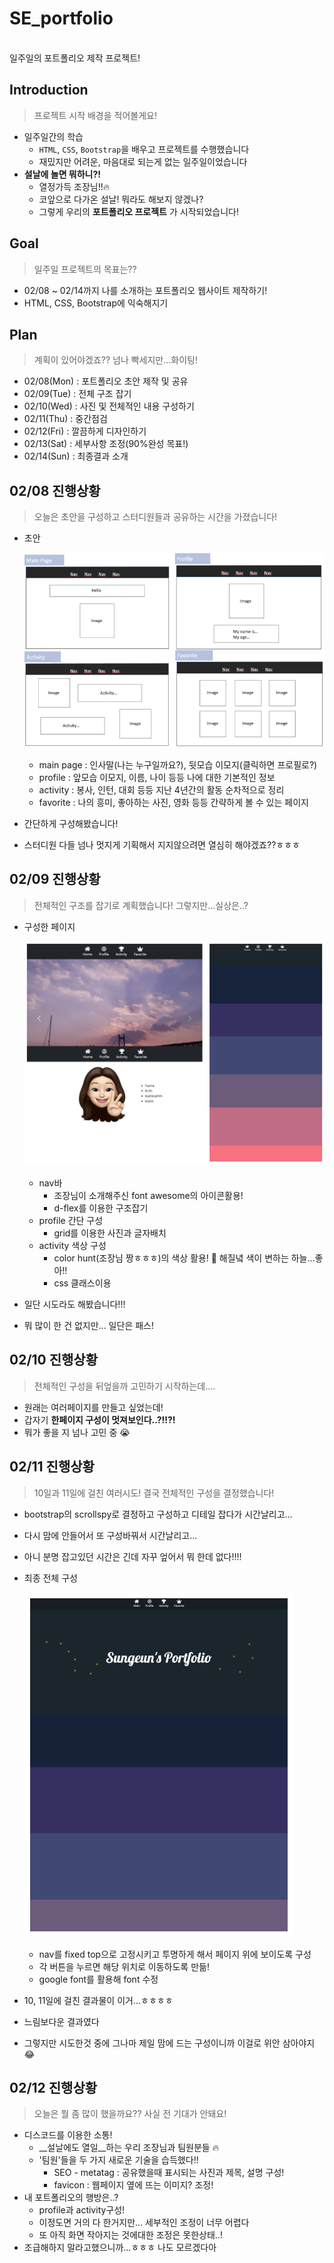 # SE_portfolio
<br>
일주일의 포트폴리오 제작 프로젝트!

## Introduction
> 프로젝트 시작 배경을 적어볼게요!
- 일주일간의 학습
  - `HTML`, `CSS`, `Bootstrap`을 배우고 프로젝트를 수행했습니다
  - 재밌지만 어려운, 마음대로 되는게 없는 일주일이었습니다
- __설날에 놀면 뭐하니?!__
  - 열정가득 조장님!!:fire:
  - 코앞으로 다가온 설날! 뭐라도 해보지 않겠나?
  - 그렇게 우리의 __포트폴리오 프로젝트__ 가 시작되었습니다!
  
## Goal
> 일주일 프로젝트의 목표는??
- 02/08 ~ 02/14까지 나를 소개하는 포트폴리오 웹사이트 제작하기!
- HTML, CSS, Bootstrap에 익숙해지기

## Plan
> 계획이 있어야겠죠?? 
> 넘나 빡세지만...화이팅!
  - 02/08(Mon) : 포트폴리오 초안 제작 및 공유
  - 02/09(Tue) : 전체 구조 잡기
  - 02/10(Wed) : 사진 및 전체적인 내용 구성하기
  - 02/11(Thu) : 중간점검
  - 02/12(Fri) : 깔끔하게 디자인하기
  - 02/13(Sat) : 세부사항 조정(90%완성 목표!)
  - 02/14(Sun) : 최종결과 소개

## 02/08 진행상황
> 오늘은 초안을 구성하고 스터디원들과 공유하는 시간을 가졌습니다!
- 초안

  ![](image.png)
  - main page : 인사말(나는 누구일까요?), 뒷모습 이모지(클릭하면 프로필로?)
  - profile : 앞모습 이모지, 이름, 나이 등등 나에 대한 기본적인 정보
  - activity : 봉사, 인턴, 대회 등등 지난 4년간의 활동 순차적으로 정리
  - favorite : 나의 흥미, 좋아하는 사진, 영화 등등 간략하게 볼 수 있는 페이지
- 간단하게 구성해봤습니다!
- 스터디원 다들 넘나 멋지게 기획해서 지지않으려면 열심히 해야겠죠??ㅎㅎㅎ

## 02/09 진행상황
> 전체적인 구조를 잡기로 계획했습니다! 그렇지만...실상은..?
- 구성한 페이지

  ![](02_09_page.png)
  - nav바
    - 조장님이 소개해주신 font awesome의 아이콘활용!
    - d-flex를 이용한 구조잡기
  - profile 간단 구성
    - grid를 이용한 사진과 글자배치
  - activity 색상 구성
    - color hunt(조장님 짱ㅎㅎㅎ)의 색상 활용! :city_sunset: 해질녘 색이 변하는 하늘...좋아!!
    - css 클래스이용
- 일단 시도라도 해봤습니다!!!
- 뭐 많이 한 건 없지만... 일단은 패스!

## 02/10 진행상황
> 전체적인 구성을 뒤엎을까 고민하기 시작하는데....
- 원래는 여러페이지를 만들고 싶었는데!
- 갑자기 __한페이지 구성이 멋져보인다..?!!?!__
- 뭐가 좋을 지 넘나 고민 중 :sob:

## 02/11 진행상황
> 10일과 11일에 걸친 여러시도! 결국 전체적인 구성을 결정했습니다!
- bootstrap의 scrollspy로 결정하고 구성하고 디테일 잡다가 시간날리고...
- 다시 맘에 안들어서 또 구성바꿔서 시간날리고...
- 아니 분명 잡고있던 시간은 긴데 자꾸 엎어서 뭐 한데 없다!!!!
- 최종 전체 구성

  ![](./image_README/02_11_page.png)

  - nav를 fixed top으로 고정시키고 투명하게 해서 페이지 위에 보이도록 구성
  - 각 버튼을 누르면 해당 위치로 이동하도록 만듦!
  - google font를 활용해 font 수정
- 10, 11일에 걸친 결과물이 이거...ㅎㅎㅎㅎ
- 느림보다운 결과였다
- 그렇지만 시도한것 중에 그나마 제일 맘에 드는 구성이니까 이걸로 위안 삼아야지 :joy:

## 02/12 진행상황
> 오늘은 뭘 좀 많이 했을까요?? 사실 전 기대가 안돼요!
- 디스코드를 이용한 소통!
  - __설날에도 열일__하는 우리 조장님과 팀원분들 :fire:
  - '팀원'들을 두 가지 새로운 기술을 습득했다!!
    - SEO - metatag : 공유했을때 표시되는 사진과 제목, 설명 구성!
    - favicon : 웹페이지 옆에 뜨는 이미지? 조정!
- 내 포트폴리오의 행방은..?
  - profile과 activity구성!
  - 이정도면 거의 다 한거지만... 세부적인 조정이 너무 어렵다
  - 또 아직 화면 작아지는 것에대한 조정은 못한상태..!
- 조급해하지 말라고했으니까...ㅎㅎㅎ 나도 모르겠다아
